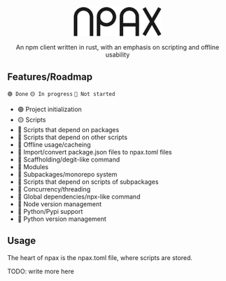 <div align = center>
    <picture>
        <source
            srcset="dark.png"
            width="200"
            media="(prefers-color-scheme: dark)"
        >
        <img width="200" src="light.png">
    </picture>

An npm client written in rust, with an emphasis on scripting and offline usability
</div>

## Features/Roadmap
`🟢 Done`
`🟡 In progress`
`🔴 Not started`

- 🟢 Project initialization
- 🟡 Scripts
- 🔴 Scripts that depend on packages
- 🔴 Scripts that depend on other scripts
- 🔴 Offline usage/cacheing
- 🔴 Import/convert package.json files to npax.toml files
- 🔴 Scaffholding/degit-like command
- 🔴 Modules
- 🔴 Subpackages/monorepo system
- 🔴 Scripts that depend on scripts of subpackages
- 🔴 Concurrency/threading
- 🔴 Global dependencies/npx-like command
- 🔴 Node version management
- 🔴 Python/Pypi support
- 🔴 Python version management

## Usage
The heart of npax is the npax.toml file, where scripts are stored.

TODO: write more here
